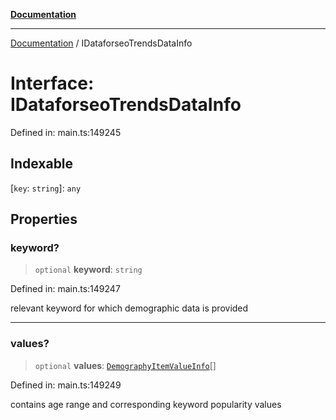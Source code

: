 [**Documentation**](../README.md)

***

[Documentation](../README.md) / IDataforseoTrendsDataInfo

# Interface: IDataforseoTrendsDataInfo

Defined in: main.ts:149245

## Indexable

\[`key`: `string`\]: `any`

## Properties

### keyword?

> `optional` **keyword**: `string`

Defined in: main.ts:149247

relevant keyword for which demographic data is provided

***

### values?

> `optional` **values**: [`DemographyItemValueInfo`](../classes/DemographyItemValueInfo.md)[]

Defined in: main.ts:149249

contains age range and corresponding keyword popularity values

